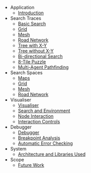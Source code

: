 - Application
  - [Introduction](/)
- Search Traces
  - [Basic Search](search-traces/)
  - [Grid](search-traces/grid.md)
  - [Mesh](search-traces/mesh.md)
  - [Road Network](search-traces/road-network.md)
  - [Tree with X-Y](search-traces/tree-with-xy.md)
  - [Tree without X-Y](search-traces/tree-without-xy.md)  
  - [Bi-directional Search](search-traces/bi-directional.md)
  - [8-Tile Puzzle](search-traces/tile.md)
  - [Multi-Agent Pathfinding](search-traces/mapf.md)
- Search Spaces
  - [Maps](search-spaces/)
  - [Grid](search-spaces/grid.md)
  - [Mesh](search-spaces/mesh.md)
  - [Road Network](search-spaces/road-network.md)
- Visualiser
  - [Visualiser](visualiser/)
  - [Search and Environment](visualiser/environment.md)
  - [Node Interaction](visualiser/node.md)
  - [Interaction Controls](visualiser/controls.md)
- Debugger
  - [Debugger](debugger/)
  - [Breakpoint Analysis](debugger/breakpoint.md)
  - [Automatic Error Checking](debugger/error.md)
- System
  - [Architecture and Libraries Used](system/)
- Scope
  - [Future Work](future-work/)
